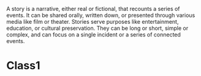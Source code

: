 A story is a narrative, either real or fictional, that recounts a series of events. It can be shared orally, written down, or presented through various media like film or theater. Stories serve purposes like entertainment, education, or cultural preservation. They can be long or short, simple or complex, and can focus on a single incident or a series of connected events. 
# Class1
